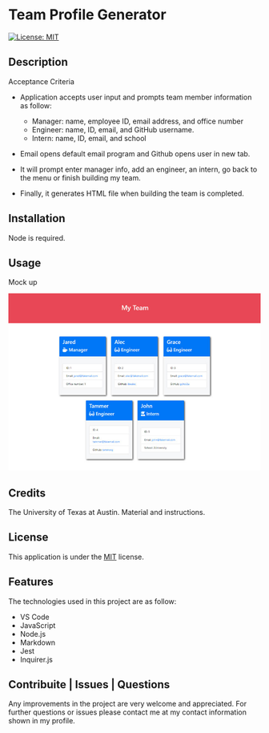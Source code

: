 # Team Profile Generator

[![License: MIT](https://img.shields.io/badge/License-MIT-yellow.svg)](https://opensource.org/licenses/MIT)

## Description

Acceptance Criteria

- Application accepts user input and prompts team member information as follow:

  - Manager: name, employee ID, email address, and office number
  - Engineer: name, ID, email, and GitHub username.
  - Intern: name, ID, email, and school

- Email opens default email program and Github opens user in new tab.

- It will prompt enter manager info, add an engineer, an intern, go back to the menu or finish building my team.
- Finally, it generates HTML file when building the team is completed.

## Installation

Node is required.

## Usage

Mock up

![Mockup](docs/img1.png)

## Credits

The University of Texas at Austin. Material and instructions.

## License

This application is under the [MIT](https://opensource.org/licenses/MIT) license.

## Features

The technologies used in this project are as follow:

- VS Code
- JavaScript
- Node.js
- Markdown
- Jest
- Inquirer.js

## Contribuite | Issues | Questions

Any improvements in the project are very welcome and appreciated. For further questions or issues please contact me at my contact information shown in my profile.
